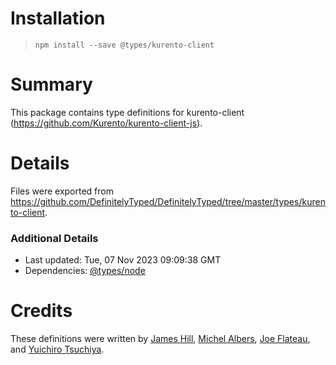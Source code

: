 # Installation
> `npm install --save @types/kurento-client`

# Summary
This package contains type definitions for kurento-client (https://github.com/Kurento/kurento-client-js).

# Details
Files were exported from https://github.com/DefinitelyTyped/DefinitelyTyped/tree/master/types/kurento-client.

### Additional Details
 * Last updated: Tue, 07 Nov 2023 09:09:38 GMT
 * Dependencies: [@types/node](https://npmjs.com/package/@types/node)

# Credits
These definitions were written by [James Hill](https://github.com/jahilldev), [Michel Albers](https://github.com/michelalbers), [Joe Flateau](https://github.com/joeflateau), and [Yuichiro Tsuchiya](https://github.com/whitphx).
